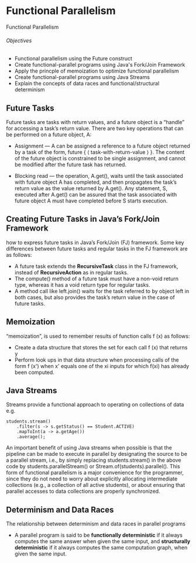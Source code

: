 # Functional Parallelism
Functional Parallelism

###### Objectives
- Functional parallelism using the Future construct
- Create functional-parallel programs using Java's Fork/Join Framework
- Apply the princple of memoization to optimize functional parallelism
- Create functional-parallel programs using Java Streams
- Explain the concepts of data races and functional/structural determinism

## Future Tasks

Future tasks are tasks with return values, and a future object is a “handle” for accessing a task’s return value. There are two key operations that can be performed on a future object, A:
- Assignment — A can be assigned a reference to a future object returned by a task of the form, future { ⟨ task-with-return-value ⟩ }. The content of the future object is constrained to be single assignment, and cannot be modified after the future task has returned.

- Blocking read — the operation, A.get(), waits until the task associated with future object A has completed, and then propagates the task’s return value as the value returned by A.get().  Any statement, S, executed after A.get() can be assured that the task associated with future object A must have completed before S starts execution.

## Creating Future  Tasks  in Java’s  Fork/Join Framework

how to express future tasks in Java’s Fork/Join (FJ) framework. Some key differences between future tasks and regular tasks in the FJ framework are as follows:
- A future task extends the **RecursiveTask** class in the FJ framework, instead of **RecursiveAction** as in regular tasks.
- The compute() method of a future task must have a non-void return type, whereas it has a void return type  for  regular tasks.
- A method call like left.join() waits for the task referred to by object left in both cases, but also provides the task’s return value in the case of future tasks.

## Memoization

“memoization”, is used to remember results of function calls f (x) as follows:
- Create a data structure that stores the set for each call f (x) that returns y
- Perform look ups in that data structure when processing calls of the form f (x') when x' equals one of the xi inputs for which f(xi) has already been computed.

## Java Streams

Streams provide a functional approach to operating on collections of data e.g.

```
students.stream()
    .filter(s -> s.getStatus() == Student.ACTIVE)
    .mapToInt(a -> a.getAge())
    .average();
```

An important benefit of using Java  streams when possible is that the  pipeline can be made to execute in parallel by designating the source to be a parallel stream, i.e., by simply replacing students.stream() in the above code by students.parallelStream()  or Stream.of(students).parallel(). This form of functional parallelism is a major convenience for the programmer, since they do not need to worry about explicitly allocating intermediate collections (e.g., a collection of all active students), or about ensuring that parallel accesses to data collections are  properly synchronized.

## Determinism and Data Races

 The relationship between determinism and data races in parallel programs
 
 - A parallel program is said to be **functionally deterministic** if it always computes the same answer when given the same input, and **structurally deterministic** if it always computes the same computation graph, when given the same input. 
